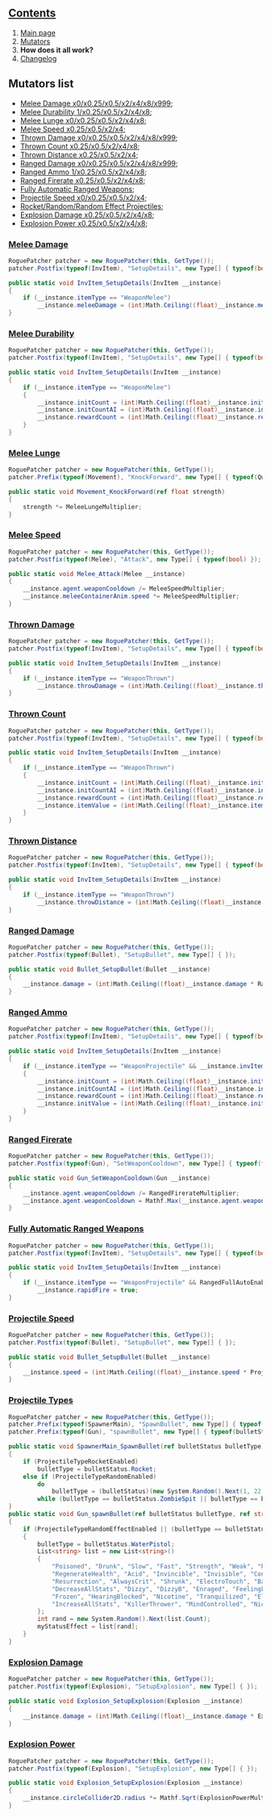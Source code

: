 ## [Contents](https://github.com/Abbysssal/aToM) ##

1. [Main page](https://github.com/Abbysssal/aToM/blob/master/README.md)
2. [Mutators](https://github.com/Abbysssal/aToM/blob/master/Mutators.md)
3. **How does it all work?**
4. [Changelog](https://github.com/Abbysssal/aToM/blob/master/Changelog.md)

## Mutators list ##

* [Melee Damage x0/x0.25/x0.5/x2/x4/x8/x999](https://github.com/Abbysssal/aToM/blob/master/HowItAllWorks.md#melee-damage);
* [Melee Durability 1/x0.25/x0.5/x2/x4/x8](https://github.com/Abbysssal/aToM/blob/master/HowItAllWorks.md#melee-durability);
* [Melee Lunge x0/x0.25/x0.5/x2/x4/x8](https://github.com/Abbysssal/aToM/blob/master/HowItAllWorks.md#melee-lunge);
* [Melee Speed x0.25/x0.5/x2/x4](https://github.com/Abbysssal/aToM/blob/master/HowItAllWorks.md#melee-speed);
* [Thrown Damage x0/x0.25/x0.5/x2/x4/x8/x999](https://github.com/Abbysssal/aToM/blob/master/HowItAllWorks.md#thrown-damage);
* [Thrown Count x0.25/x0.5/x2/x4/x8](https://github.com/Abbysssal/aToM/blob/master/HowItAllWorks.md#thrown-count);
* [Thrown Distance x0.25/x0.5/x2/x4](https://github.com/Abbysssal/aToM/blob/master/HowItAllWorks.md#thrown-distance);
* [Ranged Damage x0/x0.25/x0.5/x2/x4/x8/x999](https://github.com/Abbysssal/aToM/blob/master/HowItAllWorks.md#ranged-damage);
* [Ranged Ammo 1/x0.25/x0.5/x2/x4/x8](https://github.com/Abbysssal/aToM/blob/master/HowItAllWorks.md#ranged-ammo);
* [Ranged Firerate x0.25/x0.5/x2/x4/x8](https://github.com/Abbysssal/aToM/blob/master/HowItAllWorks.md#ranged-firerate);
* [Fully Automatic Ranged Weapons](https://github.com/Abbysssal/aToM/blob/master/HowItAllWorks.md#fully-automatic-ranged-weapons);
* [Projectile Speed x0/x0.25/x0.5/x2/x4](https://github.com/Abbysssal/aToM/blob/master/HowItAllWorks.md#projectile-speed);
* [Rocket/Random/Random Effect Projectiles](https://github.com/Abbysssal/aToM/blob/master/HowItAllWorks.md#projectile-types);
* [Explosion Damage x0.25/x0.5/x2/x4/x8](https://github.com/Abbysssal/aToM/blob/master/HowItAllWorks.md#explosion-damage);
* [Explosion Power x0.25/x0.5/x2/x4/x8](https://github.com/Abbysssal/aToM/blob/master/HowItAllWorks.md#explosion-power);

### [Melee Damage](https://github.com/Abbysssal/aToM/blob/master/Mutators.md#melee-damage-) ###
```cs
RoguePatcher patcher = new RoguePatcher(this, GetType());
patcher.Postfix(typeof(InvItem), "SetupDetails", new Type[] { typeof(bool) });
```
```cs
public static void InvItem_SetupDetails(InvItem __instance)
{
    if (__instance.itemType == "WeaponMelee")
        __instance.meleeDamage = (int)Math.Ceiling((float)__instance.meleeDamage * MeleeDamageMultiplier);
}
```
### [Melee Durability](https://github.com/Abbysssal/aToM/blob/master/Mutators.md#melee-durability-) ###
```cs
RoguePatcher patcher = new RoguePatcher(this, GetType());
patcher.Postfix(typeof(InvItem), "SetupDetails", new Type[] { typeof(bool) });
```
```cs
public static void InvItem_SetupDetails(InvItem __instance)
{
    if (__instance.itemType == "WeaponMelee")
    {
        __instance.initCount = (int)Math.Ceiling((float)__instance.initCount * MeleeDurabilityMultiplier);
        __instance.initCountAI = (int)Math.Ceiling((float)__instance.initCountAI * MeleeDurabilityMultiplier);
        __instance.rewardCount = (int)Math.Ceiling((float)__instance.rewardCount * MeleeDurabilityMultiplier);
    }
}
```
### [Melee Lunge](https://github.com/Abbysssal/aToM/blob/master/Mutators.md#melee-lunge-) ###
```cs
RoguePatcher patcher = new RoguePatcher(this, GetType());
patcher.Prefix(typeof(Movement), "KnockForward", new Type[] { typeof(Quaternion), typeof(float), typeof(bool) });
```
```cs
public static void Movement_KnockForward(ref float strength)
{
    strength *= MeleeLungeMultiplier;
}
```
### [Melee Speed](https://github.com/Abbysssal/aToM/blob/master/Mutators.md#melee-speed-) ###
```cs
RoguePatcher patcher = new RoguePatcher(this, GetType());
patcher.Postfix(typeof(Melee), "Attack", new Type[] { typeof(bool) });
```
```cs
public static void Melee_Attack(Melee __instance)
{
    __instance.agent.weaponCooldown /= MeleeSpeedMultiplier;
    __instance.meleeContainerAnim.speed *= MeleeSpeedMultiplier;
}
```
### [Thrown Damage](https://github.com/Abbysssal/aToM/blob/master/Mutators.md#thrown-damage-) ###
```cs
RoguePatcher patcher = new RoguePatcher(this, GetType());
patcher.Postfix(typeof(InvItem), "SetupDetails", new Type[] { typeof(bool) });
```
```cs
public static void InvItem_SetupDetails(InvItem __instance)
{
    if (__instance.itemType == "WeaponThrown")
        __instance.throwDamage = (int)Math.Ceiling((float)__instance.throwDamage * ThrownDamageMultiplier);
}
```
### [Thrown Count](https://github.com/Abbysssal/aToM/blob/master/Mutators.md#thrown-count-) ###
```cs
RoguePatcher patcher = new RoguePatcher(this, GetType());
patcher.Postfix(typeof(InvItem), "SetupDetails", new Type[] { typeof(bool) });
```
```cs
public static void InvItem_SetupDetails(InvItem __instance)
{
    if (__instance.itemType == "WeaponThrown")
    {
        __instance.initCount = (int)Math.Ceiling((float)__instance.initCount * ThrownCountMultiplier);
        __instance.initCountAI = (int)Math.Ceiling((float)__instance.initCountAI * ThrownCountMultiplier);
        __instance.rewardCount = (int)Math.Ceiling((float)__instance.rewardCount * ThrownCountMultiplier);
        __instance.itemValue = (int)Math.Ceiling((float)__instance.itemValue / ThrownCountMultiplier);
    }
}
```
### [Thrown Distance](https://github.com/Abbysssal/aToM/blob/master/Mutators.md#thrown-distance-) ###
```cs
RoguePatcher patcher = new RoguePatcher(this, GetType());
patcher.Postfix(typeof(InvItem), "SetupDetails", new Type[] { typeof(bool) });
```
```cs
public static void InvItem_SetupDetails(InvItem __instance)
{
    if (__instance.itemType == "WeaponThrown")
        __instance.throwDistance = (int)Math.Ceiling((float)__instance.throwDistance * ThrownDistanceMultiplier);
}
```
### [Ranged Damage](https://github.com/Abbysssal/aToM/blob/master/Mutators.md#ranged-damage-) ###
```cs
RoguePatcher patcher = new RoguePatcher(this, GetType());
patcher.Postfix(typeof(Bullet), "SetupBullet", new Type[] { });
```
```cs
public static void Bullet_SetupBullet(Bullet __instance)
{
    __instance.damage = (int)Math.Ceiling((float)__instance.damage * RangedDamageMultiplier);
}
```
### [Ranged Ammo](https://github.com/Abbysssal/aToM/blob/master/Mutators.md#ranged-ammo-) ###
```cs
RoguePatcher patcher = new RoguePatcher(this, GetType());
patcher.Postfix(typeof(InvItem), "SetupDetails", new Type[] { typeof(bool) });
```
```cs
public static void InvItem_SetupDetails(InvItem __instance)
{
    if (__instance.itemType == "WeaponProjectile" && __instance.invItemName != "Taser")
    {
        __instance.initCount = (int)Math.Ceiling((float)__instance.initCount * RangedAmmoMultiplier);
        __instance.initCountAI = (int)Math.Ceiling((float)__instance.initCountAI * RangedAmmoMultiplier);
        __instance.rewardCount = (int)Math.Ceiling((float)__instance.rewardCount * RangedAmmoMultiplier);
        __instance.initValue = (int)Math.Ceiling((float)__instance.initValue / RangedAmmoMultiplier);
    }
}
```
### [Ranged Firerate](https://github.com/Abbysssal/aToM/blob/master/Mutators.md#ranged-firerate-) ###
```cs
RoguePatcher patcher = new RoguePatcher(this, GetType());
patcher.Postfix(typeof(Gun), "SetWeaponCooldown", new Type[] { typeof(float), typeof(InvItem) });
```
```cs
public static void Gun_SetWeaponCooldown(Gun __instance)
{
    __instance.agent.weaponCooldown /= RangedFirerateMultiplier;
    __instance.agent.weaponCooldown = Mathf.Max(__instance.agent.weaponCooldown, 0.05f);
}
```
### [Fully Automatic Ranged Weapons](https://github.com/Abbysssal/aToM/blob/master/Mutators.md#fully-automatic-ranged-weapons-) ###
```cs
RoguePatcher patcher = new RoguePatcher(this, GetType());
patcher.Postfix(typeof(InvItem), "SetupDetails", new Type[] { typeof(bool) });
```
```cs
public static void InvItem_SetupDetails(InvItem __instance)
{
    if (__instance.itemType == "WeaponProjectile" && RangedFullAutoEnabled)
        __instance.rapidFire = true;
}
```
### [Projectile Speed](https://github.com/Abbysssal/aToM/blob/master/Mutators.md#projectile-speed-) ###
```cs
RoguePatcher patcher = new RoguePatcher(this, GetType());
patcher.Postfix(typeof(Bullet), "SetupBullet", new Type[] { });
```
```cs
public static void Bullet_SetupBullet(Bullet __instance)
{
    __instance.speed = (int)Math.Ceiling((float)__instance.speed * ProjectileSpeedMultiplier);
}
```
### [Projectile Types](https://github.com/Abbysssal/aToM/blob/master/Mutators.md#projectile-types-) ###
```cs
RoguePatcher patcher = new RoguePatcher(this, GetType());
patcher.Prefix(typeof(SpawnerMain), "SpawnBullet", new Type[] { typeof(Vector3), typeof(bulletStatus), typeof(PlayfieldObject), typeof(int) });
patcher.Prefix(typeof(Gun), "spawnBullet", new Type[] { typeof(bulletStatus), typeof(InvItem), typeof(int), typeof(bool), typeof(string) });
```
```cs
public static void SpawnerMain_SpawnBullet(ref bulletStatus bulletType)
{
    if (ProjectileTypeRocketEnabled)
        bulletType = bulletStatus.Rocket;
    else if (ProjectileTypeRandomEnabled)
        do
            bulletType = (bulletStatus)(new System.Random().Next(1, 22)); // [1;21]
        while (bulletType == bulletStatus.ZombieSpit || bulletType == bulletStatus.Laser || bulletType == bulletStatus.MindControl);
}
public static void Gun_spawnBullet(ref bulletStatus bulletType, ref string myStatusEffect)
{
    if (ProjectileTypeRandomEffectEnabled || (bulletType == bulletStatus.WaterPistol && (myStatusEffect == null || myStatusEffect == string.Empty)))
    {
        bulletType = bulletStatus.WaterPistol;
        List<string> list = new List<string>()
        {
            "Poisoned", "Drunk", "Slow", "Fast", "Strength", "Weak", "Paralyzed", "Accurate",
            "RegenerateHealth", "Acid", "Invincible", "Invisible", "Confused", "FeelingUnlucky",
            "Resurrection", "AlwaysCrit", "Shrunk", "ElectroTouch", "BadVision", "BlockDebuffs",
            "DecreaseAllStats", "Dizzy", "DizzyB", "Enraged", "FeelingLucky", "WerewolfEffect",
            "Frozen", "HearingBlocked", "Nicotine", "Tranquilized", "Electrocuted", "Giant",
            "IncreaseAllStats", "KillerThrower", "MindControlled", "NiceSmelling", "Cyanide"
        };
        int rand = new System.Random().Next(list.Count);
        myStatusEffect = list[rand];
    }
}
```
### [Explosion Damage](https://github.com/Abbysssal/aToM/blob/master/Mutators.md#explosion-damage-) ###
```cs
RoguePatcher patcher = new RoguePatcher(this, GetType());
patcher.Postfix(typeof(Explosion), "SetupExplosion", new Type[] { });
```
```cs
public static void Explosion_SetupExplosion(Explosion __instance)
{
    __instance.damage = (int)Math.Ceiling((float)__instance.damage * ExplosionDamageMultiplier);
}
```
### [Explosion Power](https://github.com/Abbysssal/aToM/blob/master/Mutators.md#explosion-power-) ###
```cs
RoguePatcher patcher = new RoguePatcher(this, GetType());
patcher.Postfix(typeof(Explosion), "SetupExplosion", new Type[] { });
```
```cs
public static void Explosion_SetupExplosion(Explosion __instance)
{
    __instance.circleCollider2D.radius *= Mathf.Sqrt(ExplosionPowerMultiplier);
}
```








